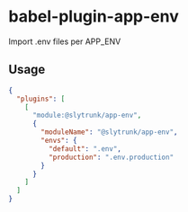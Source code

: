 # babel-plugin-app-env

Import .env files per APP_ENV

## Usage

```json
{
  "plugins": [
    [
      "module:@slytrunk/app-env",
      {
        "moduleName": "@slytrunk/app-env",
        "envs": {
          "default": ".env",
          "production": ".env.production"
        }
      }
    ]
  ]
}
```
